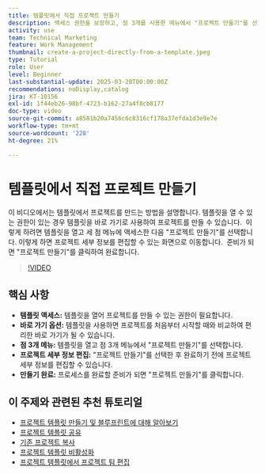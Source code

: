 ```yaml
---
title: 템플릿에서 직접 프로젝트 만들기
description: 액세스 권한을 보장하고, 점 3개를 사용한 메뉴에서 "프로젝트 만들기"를 선택하고, 필요에 따라 프로젝트 세부 정보를 편집하고, 효율적인 설정 대안을 위해 프로세스를 마무리하여 템플릿에서 직접 프로젝트를 만듭니다.
activity: use
team: Technical Marketing
feature: Work Management
thumbnail: create-a-project-directly-from-a-template.jpeg
type: Tutorial
role: User
level: Beginner
last-substantial-update: 2025-03-28T00:00:00Z
recommendations: noDisplay,catalog
jira: KT-10156
exl-id: 1f44eb26-98bf-4723-b162-27a4f8cb8177
doc-type: video
source-git-commit: a8581b20a7456c6c8316cf178a37efda1d3e9e7e
workflow-type: tm+mt
source-wordcount: '228'
ht-degree: 21%

---
```


# 템플릿에서 직접 프로젝트 만들기

이 비디오에서는 템플릿에서 프로젝트를 만드는 방법을 설명합니다. &#x200B; 템플릿을 열 수 있는 권한이 있는 경우 템플릿을 바로 가기로 사용하여 프로젝트를 만들 수 있습니다. &#x200B; 이렇게 하려면 템플릿을 열고 세 점 메뉴에 액세스한 다음 &quot;프로젝트 만들기&quot;를 선택합니다&#x200B;. 이렇게 하면 프로젝트 세부 정보를 편집할 수 있는 화면으로 이동합니다. &#x200B; 준비가 되면 &quot;프로젝트 만들기&quot;를 클릭하여 완료합니다. &#x200B;

>[!VIDEO](https://video.tv.adobe.com/v/3456020/?quality=12&learn=on&enablevpops&captions=kor)

## 핵심 사항

* **템플릿 액세스:** 템플릿을 열어 프로젝트를 만들 수 있는 권한이 필요합니다. &#x200B;
* **바로 가기 옵션:** 템플릿을 사용하면 프로젝트를 처음부터 시작할 때와 비교하여 편리한 바로 가기가 될 수 있습니다. &#x200B;
* **점 3개 메뉴:** 템플릿을 열고 점 3개 메뉴에서 &quot;프로젝트 만들기&quot;를 선택합니다. &#x200B;
* **프로젝트 세부 정보 편집:** &quot;프로젝트 만들기&quot;를 선택한 후 완료하기 전에 프로젝트 세부 정보를 편집할 수 있습니다. &#x200B;
* **만들기 완료:** 프로세스를 완료할 준비가 되면 &quot;프로젝트 만들기&quot;를 클릭합니다. &#x200B;


## 이 주제와 관련된 추천 튜토리얼

* [프로젝트 템플릿 만들기 및 블루프린트에 대해 알아보기](/help/manage-work/create-and-manage-project-templates/create-a-project-template.md)
* [프로젝트 템플릿 공유](/help/manage-work/create-and-manage-project-templates/share-a-project-template.md)
* [기존 프로젝트 복사](/help/manage-work/manage-projects/copy-an-existing-project.md)
* [프로젝트 템플릿 비활성화](/help/manage-work/create-and-manage-project-templates/deactivate-a-project-template.md)
* [프로젝트 템플릿에서 프로젝트 팀 편집](/help/manage-work/create-and-manage-project-templates/edit-the-project-team-in-a-project-template.md)
